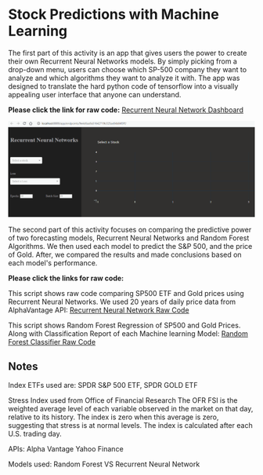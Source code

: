 # Stock Predictions with Machine Learning
The first part of this activity is an app that gives users the power to create their own Recurrent Neural Networks models. By simply picking from a drop-down menu, users can choose which SP-500 company they want to analyze and which algorithms they want to analyze it with. The app was designed to translate the hard python code of tensorflow into a visually appealing user interface that anyone can understand.

**Please click the link for raw code:** 
[Recurrent Neural Network Dashboard](https://github.com/EmilianoAmador/Stock_Predictions_with_ML/blob/master/RNN_Dash.ipynb "Click Me")

![RNN_DASH](RNN_Dashgif.gif)

The second part of this activity focuses on comparing the predictive power of two forecasting models, Recurrent Neural Networks and Random Forest Algorithms. We then used each model to predict the S&P 500, and the price of Gold. After, we compared the results and made conclusions based on each model's performance.

**Please click the links for raw code:**

This script shows raw code comparing SP500 ETF and Gold prices using Recurrent Neural Networks. We used 20 years of daily price data from AlphaVantage API: 
[Recurrent Neural Network Raw Code](https://github.com/EmilianoAmador/Stock_Predictions_with_ML/blob/master/RNN_SPY_GLD.ipynb "Click Me")

This script shows Random Forest Regression of SP500 and Gold Prices. Along with Classification Report of each Machine learning Model:
[Random Forest Classifier Raw Code](https://github.com/EmilianoAmador/Stock_Predictions_with_ML/blob/master/trail%20and%20error.ipynb "Click Me")

## Notes 
 Index ETFs used are:
 SPDR S&P 500 ETF, 
 SPDR GOLD ETF

Stress Index used from Office of Financial Research
The OFR FSI is the weighted average level of each variable observed in the market on that day, relative to its history. The index is zero when this average is zero, suggesting that stress is at normal levels. The index is calculated after each U.S. trading day.

APIs:
  Alpha Vantage 
  Yahoo Finance
 
 Models used:
  Random Forest VS Recurrent Neural Network

